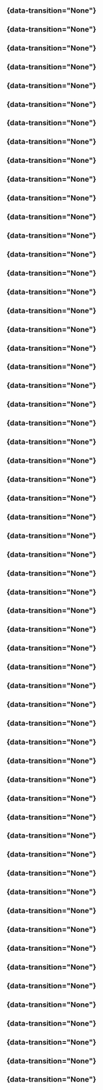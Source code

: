 ###  {data-transition="None"}

<object class="svgplot" width="100%" data="../_kern/diagrams/computing_eq_covariance001.svg">
</object>

###  {data-transition="None"}

<object class="svgplot" width="100%" data="../_kern/diagrams/computing_eq_covariance002.svg">
</object>

###  {data-transition="None"}

<object class="svgplot" width="100%" data="../_kern/diagrams/computing_eq_covariance003.svg">
</object>

###  {data-transition="None"}

<object class="svgplot" width="100%" data="../_kern/diagrams/computing_eq_covariance004.svg">
</object>

###  {data-transition="None"}

<object class="svgplot" width="100%" data="../_kern/diagrams/computing_eq_covariance005.svg">
</object>

###  {data-transition="None"}

<object class="svgplot" width="100%" data="../_kern/diagrams/computing_eq_covariance006.svg">
</object>

###  {data-transition="None"}

<object class="svgplot" width="100%" data="../_kern/diagrams/computing_eq_covariance007.svg">
</object>

###  {data-transition="None"}

<object class="svgplot" width="100%" data="../_kern/diagrams/computing_eq_covariance008.svg">
</object>

###  {data-transition="None"}

<object class="svgplot" width="100%" data="../_kern/diagrams/computing_eq_covariance009.svg">
</object>

###  {data-transition="None"}

<object class="svgplot" width="100%" data="../_kern/diagrams/computing_eq_covariance010.svg">
</object>

###  {data-transition="None"}

<object class="svgplot" width="100%" data="../_kern/diagrams/computing_eq_covariance011.svg">
</object>

###  {data-transition="None"}

<object class="svgplot" width="100%" data="../_kern/diagrams/computing_eq_covariance012.svg">
</object>

###  {data-transition="None"}

<object class="svgplot" width="100%" data="../_kern/diagrams/computing_eq_covariance013.svg">
</object>

###  {data-transition="None"}

<object class="svgplot" width="100%" data="../_kern/diagrams/computing_eq_covariance014.svg">
</object>

###  {data-transition="None"}

<object class="svgplot" width="100%" data="../_kern/diagrams/computing_eq_covariance015.svg">
</object>

###  {data-transition="None"}

<object class="svgplot" width="100%" data="../_kern/diagrams/computing_eq_covariance016.svg">
</object>

###  {data-transition="None"}

<object class="svgplot" width="100%" data="../_kern/diagrams/computing_eq_covariance017.svg">
</object>

###  {data-transition="None"}

<object class="svgplot" width="100%" data="../_kern/diagrams/computing_eq_covariance018.svg">
</object>

###  {data-transition="None"}

<object class="svgplot" width="100%" data="../_kern/diagrams/computing_eq_covariance019.svg">
</object>

###  {data-transition="None"}

<object class="svgplot" width="100%" data="../_kern/diagrams/computing_eq_covariance020.svg">
</object>

###  {data-transition="None"}

<object class="svgplot" width="100%" data="../_kern/diagrams/computing_eq_covariance021.svg">
</object>

###  {data-transition="None"}

<object class="svgplot" width="100%" data="../_kern/diagrams/computing_eq_covariance022.svg">
</object>

###  {data-transition="None"}

<object class="svgplot" width="100%" data="../_kern/diagrams/computing_eq_covariance023.svg">
</object>

###  {data-transition="None"}

<object class="svgplot" width="100%" data="../_kern/diagrams/computing_eq_covariance024.svg">
</object>

###  {data-transition="None"}

<object class="svgplot" width="100%" data="../_kern/diagrams/computing_eq_covariance025.svg">
</object>

###  {data-transition="None"}

<object class="svgplot" width="100%" data="../_kern/diagrams/computing_eq_covariance026.svg">
</object>

###  {data-transition="None"}

<object class="svgplot" width="100%" data="../_kern/diagrams/computing_eq_covariance027.svg">
</object>

###  {data-transition="None"}

<object class="svgplot" width="100%" data="../_kern/diagrams/computing_eq_covariance028.svg">
</object>

###  {data-transition="None"}

<object class="svgplot" width="100%" data="../_kern/diagrams/computing_eq_covariance029.svg">
</object>

###  {data-transition="None"}

<object class="svgplot" width="100%" data="../_kern/diagrams/computing_eq_covariance030.svg">
</object>

###  {data-transition="None"}

<object class="svgplot" width="100%" data="../_kern/diagrams/computing_eq_covariance031.svg">
</object>

###  {data-transition="None"}

<object class="svgplot" width="100%" data="../_kern/diagrams/computing_eq_covariance032.svg">
</object>

###  {data-transition="None"}

<object class="svgplot" width="100%" data="../_kern/diagrams/computing_eq_covariance033.svg">
</object>

###  {data-transition="None"}

<object class="svgplot" width="100%" data="../_kern/diagrams/computing_eq_covariance034.svg">
</object>

###  {data-transition="None"}

<object class="svgplot" width="100%" data="../_kern/diagrams/computing_eq_covariance035.svg">
</object>

###  {data-transition="None"}

<object class="svgplot" width="100%" data="../_kern/diagrams/computing_eq_covariance036.svg">
</object>

###  {data-transition="None"}

<object class="svgplot" width="100%" data="../_kern/diagrams/computing_eq_covariance037.svg">
</object>

###  {data-transition="None"}

<object class="svgplot" width="100%" data="../_kern/diagrams/computing_eq_covariance038.svg">
</object>

###  {data-transition="None"}

<object class="svgplot" width="100%" data="../_kern/diagrams/computing_eq_covariance039.svg">
</object>

###  {data-transition="None"}

<object class="svgplot" width="100%" data="../_kern/diagrams/computing_eq_covariance040.svg">
</object>

###  {data-transition="None"}

<object class="svgplot" width="100%" data="../_kern/diagrams/computing_eq_covariance041.svg">
</object>

###  {data-transition="None"}

<object class="svgplot" width="100%" data="../_kern/diagrams/computing_eq_covariance042.svg">
</object>

###  {data-transition="None"}

<object class="svgplot" width="100%" data="../_kern/diagrams/computing_eq_covariance043.svg">
</object>

###  {data-transition="None"}

<object class="svgplot" width="100%" data="../_kern/diagrams/computing_eq_covariance044.svg">
</object>

###  {data-transition="None"}

<object class="svgplot" width="100%" data="../_kern/diagrams/computing_eq_covariance045.svg">
</object>

###  {data-transition="None"}

<object class="svgplot" width="100%" data="../_kern/diagrams/computing_eq_covariance046.svg">
</object>

###  {data-transition="None"}

<object class="svgplot" width="100%" data="../_kern/diagrams/computing_eq_covariance047.svg">
</object>

###  {data-transition="None"}

<object class="svgplot" width="100%" data="../_kern/diagrams/computing_eq_covariance048.svg">
</object>

###  {data-transition="None"}

<object class="svgplot" width="100%" data="../_kern/diagrams/computing_eq_covariance049.svg">
</object>

###  {data-transition="None"}

<object class="svgplot" width="100%" data="../_kern/diagrams/computing_eq_covariance050.svg">
</object>

###  {data-transition="None"}

<object class="svgplot" width="100%" data="../_kern/diagrams/computing_eq_covariance051.svg">
</object>

###  {data-transition="None"}

<object class="svgplot" width="100%" data="../_kern/diagrams/computing_eq_covariance052.svg">
</object>

###  {data-transition="None"}

<object class="svgplot" width="100%" data="../_kern/diagrams/computing_eq_covariance053.svg">
</object>

###  {data-transition="None"}

<object class="svgplot" width="100%" data="../_kern/diagrams/computing_eq_covariance054.svg">
</object>

###  {data-transition="None"}

<object class="svgplot" width="100%" data="../_kern/diagrams/computing_eq_covariance055.svg">
</object>

###  {data-transition="None"}

<object class="svgplot" width="100%" data="../_kern/diagrams/computing_eq_covariance056.svg">
</object>

###  {data-transition="None"}

<object class="svgplot" width="100%" data="../_kern/diagrams/computing_eq_covariance057.svg">
</object>

###  {data-transition="None"}

<object class="svgplot" width="100%" data="../_kern/diagrams/computing_eq_covariance058.svg">
</object>

